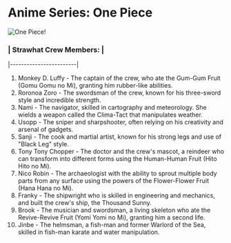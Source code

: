 
# Anime Series: One Piece

![One Piece!](Image.jpg.jpg)


###  | Strawhat Crew Members: |
  |------------------------|
1. Monkey D. Luffy - The captain of the crew, who ate the Gum-Gum Fruit (Gomu Gomu no Mi), granting him rubber-like abilities.
2. Roronoa Zoro - The swordsman of the crew, known for his three-sword style and incredible strength.
3. Nami - The navigator, skilled in cartography and meteorology. She wields a weapon called the Clima-Tact that manipulates weather.
4. Usopp - The sniper and sharpshooter, often relying on his creativity and arsenal of gadgets.
5. Sanji - The cook and martial artist, known for his strong legs and use of "Black Leg" style.
6. Tony Tony Chopper - The doctor and the crew's mascot, a reindeer who can transform into different forms using the Human-Human Fruit (Hito Hito no Mi).
7. Nico Robin - The archaeologist with the ability to sprout multiple body parts from any surface using the powers of the Flower-Flower Fruit (Hana Hana no Mi).
8. Franky - The shipwright who is skilled in engineering and mechanics, and built the crew's ship, the Thousand Sunny.
9. Brook - The musician and swordsman, a living skeleton who ate the Revive-Revive Fruit (Yomi Yomi no Mi), granting him a second life.
10. Jinbe - The helmsman, a fish-man and former Warlord of the Sea, skilled in fish-man karate and water manipulation.





